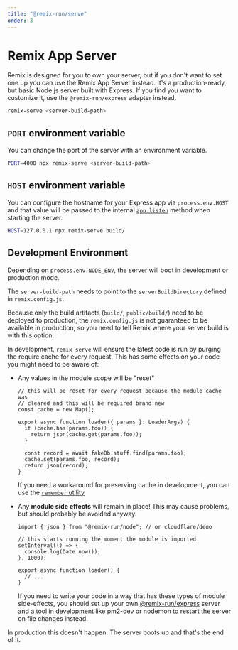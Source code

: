 ```yaml
---
title: "@remix-run/serve"
order: 3
---
```


# Remix App Server

Remix is designed for you to own your server, but if you don't want to set one up you can use the Remix App Server instead. It's a production-ready, but basic Node.js server built with Express. If you find you want to customize it, use the `@remix-run/express` adapter instead.

```sh
remix-serve <server-build-path>
```

## `PORT` environment variable

You can change the port of the server with an environment variable.

```sh
PORT=4000 npx remix-serve <server-build-path>
```

## `HOST` environment variable

You can configure the hostname for your Express app via `process.env.HOST` and that value will be passed to the internal [`app.listen`][express-listen] method when starting the server.

```sh
HOST=127.0.0.1 npx remix-serve build/
```

## Development Environment

Depending on `process.env.NODE_ENV`, the server will boot in development or production mode.

The `server-build-path` needs to point to the `serverBuildDirectory` defined in `remix.config.js`.

Because only the build artifacts (`build/`, `public/build/`) need to be deployed to production, the `remix.config.js` is not guaranteed to be available in production, so you need to tell Remix where your server build is with this option.

In development, `remix-serve` will ensure the latest code is run by purging the require cache for every request. This has some effects on your code you might need to be aware of:

- Any values in the module scope will be "reset"

  ```tsx lines=[1-3]
  // this will be reset for every request because the module cache was
  // cleared and this will be required brand new
  const cache = new Map();

  export async function loader({ params }: LoaderArgs) {
    if (cache.has(params.foo)) {
      return json(cache.get(params.foo));
    }

    const record = await fakeDb.stuff.find(params.foo);
    cache.set(params.foo, record);
    return json(record);
  }
  ```

  If you need a workaround for preserving cache in development, you can use the [`remember` utility][remember]

- Any **module side effects** will remain in place! This may cause problems, but should probably be avoided anyway.

  ```tsx lines=[3-6]
  import { json } from "@remix-run/node"; // or cloudflare/deno

  // this starts running the moment the module is imported
  setInterval(() => {
    console.log(Date.now());
  }, 1000);

  export async function loader() {
    // ...
  }
  ```

  If you need to write your code in a way that has these types of module side-effects, you should set up your own [@remix-run/express][remix-run-express] server and a tool in development like pm2-dev or nodemon to restart the server on file changes instead.

In production this doesn't happen. The server boots up and that's the end of it.

[remix-run-express]: adapter#createrequesthandler
[remember]: ./dev-v2#keeping-in-memory-server-state-across-rebuilds
[express-listen]: https://expressjs.com/en/api.html#app.listen
